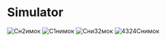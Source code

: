 # Simulator

![Сн2имок](https://user-images.githubusercontent.com/107953303/235321817-085e9f44-a685-4e1c-9d4d-2ed6d9390343.PNG)
![С1нимок](https://user-images.githubusercontent.com/107953303/235321819-fb52c5f4-b196-4cba-90f1-c92fa93cb667.PNG)
![Сни32мок](https://user-images.githubusercontent.com/107953303/235321820-1a3fd069-0385-4dbc-9cc2-fd9e5de1c3a0.PNG)
![4324Снимок](https://user-images.githubusercontent.com/107953303/235321821-5ae57b89-7d73-42c3-a1ad-5eb2f3a9953b.PNG)
